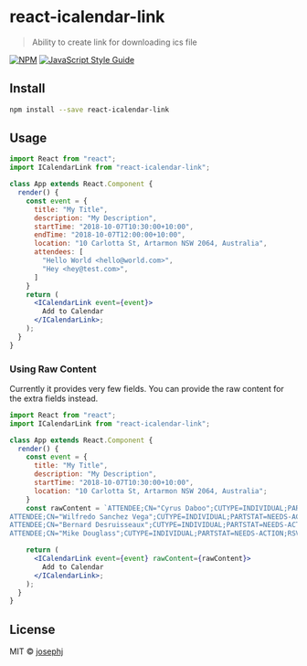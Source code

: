 # react-icalendar-link

> Ability to create link for downloading ics file

[![NPM](https://img.shields.io/npm/v/react-icalendar-link.svg)](https://www.npmjs.com/package/react-icalendar-link) [![JavaScript Style Guide](https://img.shields.io/badge/code_style-standard-brightgreen.svg)](https://standardjs.com)

## Install

```bash
npm install --save react-icalendar-link
```

## Usage

```jsx
import React from "react";
import ICalendarLink from "react-icalendar-link";

class App extends React.Component {
  render() {
    const event = {
      title: "My Title",
      description: "My Description",
      startTime: "2018-10-07T10:30:00+10:00",
      endTime: "2018-10-07T12:00:00+10:00",
      location: "10 Carlotta St, Artarmon NSW 2064, Australia",
      attendees: [
        "Hello World <hello@world.com>",
        "Hey <hey@test.com>",
      ]
    }
    return (
      <ICalendarLink event={event}>
        Add to Calendar
      </ICalendarLink>;
    );
  }
}
```

### Using Raw Content

Currently it provides very few fields. You can provide the raw content for the extra fields instead.

```jsx
import React from "react";
import ICalendarLink from "react-icalendar-link";

class App extends React.Component {
  render() {
    const event = {
      title: "My Title",
      description: "My Description",
      startTime: "2018-10-07T10:30:00+10:00",
      location: "10 Carlotta St, Artarmon NSW 2064, Australia";
    }
    const rawContent = `ATTENDEE;CN="Cyrus Daboo";CUTYPE=INDIVIDUAL;PARTSTAT=ACCEPTED:mailto:cyrus@example.com
ATTENDEE;CN="Wilfredo Sanchez Vega";CUTYPE=INDIVIDUAL;PARTSTAT=NEEDS-ACTION;ROLE=REQ-PARTICIPANT;RSVP=TRUE:mailto:wilfredo@example.com
ATTENDEE;CN="Bernard Desruisseaux";CUTYPE=INDIVIDUAL;PARTSTAT=NEEDS-ACTION;ROLE=REQ-PARTICIPANT;RSVP=TRUE:mailto:bernard@example.net
ATTENDEE;CN="Mike Douglass";CUTYPE=INDIVIDUAL;PARTSTAT=NEEDS-ACTION;RSVP=TRUE:mailto:mike@example.org`;

    return (
      <ICalendarLink event={event} rawContent={rawContent}>
        Add to Calendar
      </ICalendarLink>;
    );
  }
}
```

## License

MIT © [josephj](https://github.com/josephj)
